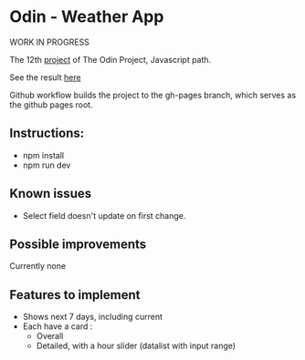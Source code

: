 # Odin - Weather App

WORK IN PROGRESS

The 12th [project](https://www.theodinproject.com/lessons/node-path-javascript-weather-app) of The Odin Project, Javascript path.

See the result [here](https://pinsonjulien.github.io/odin-weather-app/)

Github workflow builds the project to the gh-pages branch, which serves as the github pages root.

## Instructions:
- npm install
- npm run dev

## Known issues
- Select field doesn't update on first change.

## Possible improvements
Currently none

## Features to implement
- Shows next 7 days, including current
- Each have a card : 
  - Overall
  - Detailed, with a hour slider (datalist with input range)